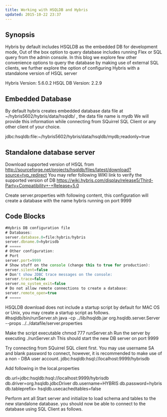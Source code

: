 ```yaml
---
title: Working with HSQLDB and Hybris
updated: 2015-10-22 23:37
---
```


## Synopsis

Hybris by default includes HSQLDB as the embedded DB for development mode, Out of the box option to query database includes running Flex or SQL query from the admin console.
In this blog we explore few other convenience options to query the database by making use of external SQL clients, we further explore the option of configuring Hybris with a standalone version of HSQL server

Hybris Version: 5.6.0.2
HSQL DB Version: 2.2.9
<div class="divider"></div>


## Embedded Database

By default hybris creates embedded database data file at ~/hybris5602/hybris/data/hsqldb/ , the data file name is mydb
We will provide this information while connecting from SQuirrel SQL Client or any other client of your choice.

jdbc:hsqldb:file:~/hybris5602/hybris/data/hsqldb/mydb;readonly=true


## Standalone database server

Download supported version of HSQL from http://sourceforge.net/projects/hsqldb/files/latest/download?source=typ_redirect 
You may refer following WIKI link to verify the supported version of DB https://wiki.hybris.com/display/release5/Third-Party+Compatibility+-+Release+5.0

Create server.properties with following content, this configuration will create a database with the name hybris running on port 9999



## Code Blocks

```javascript
#Hybris DB configuration file
# Databases:
server.database.0=file:hybris/hybris
server.dbname.0=hybrisdb
# =====
# Other configuration:
# Port
server.port=9999
# Show stuff on the console (change this to true for production):
server.silent=false
# Don't show JDBC trace messages on the console:
server.trace=false
server.no_system_exit=false
# Do not allow remote connections to create a database:
server.remote_open=true
# =====
```

<div class="divider"></div>

HSQLDB download does not include a startup script by default for MAC OS or Unix, you may create a startup script as follows.
#hsqldb/bin/runServer.sh
java -cp ../lib/hsqldb.jar org.hsqldb.server.Server --props ../../datafile/server.properties

<div class="divider"></div>

Make the script executable chmod 777 runServer.sh
Run the server by executing
./runServer.sh
This should start the new DB server on port 9999

Try connecting from SQuirrel SQL client first.
You may use username SA and blank password to connect, however, it is recommended to make use of a non  - DBA user account.
jdbc:hsqldb:hsql://localhost:9999/hybrisdb

Add following in the local.properties


db.url=jdbc:hsqldb:hsql://localhost:9999/hybrisdb
db.driver=org.hsqldb.jdbcDriver
db.username=HYBRIS
db.password=hybris
db.tableprefix=
hsqldb.usecachedtables=false


Perform ant all
Start server and initialize to load schema and tables to the new standalone database.
you should now be able to connect to the database using SQL Client as follows.

